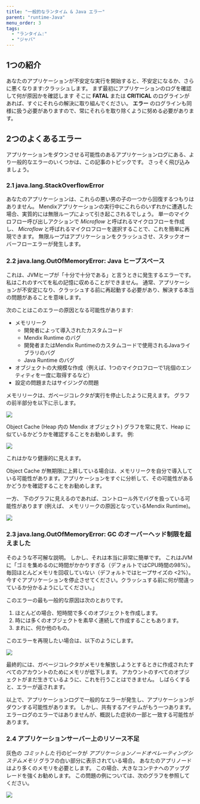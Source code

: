 ```yaml
---
title: "一般的なランタイム & Java エラー"
parent: "runtime-Java"
menu_order: 3
tags:
  - "ランタイム:"
  - "ジャバ"
---
```


## 1つの紹介

あなたのアプリケーションが不安定な実行を開始すると、不安定になるか、さらに悪くなります:クラッシュします。 まず最初にアプリケーションのログを確認して何が原因かを確認します そこに **FATAL** または **CRITICAL** のログラインがあれば、すぐにそれらの解決に取り組んでください。 **エラー** のログラインも同様に扱う必要がありますので、常にそれらを取り除くように努める必要があります。

## 2つのよくあるエラー
アプリケーションをダウンさせる可能性のあるアプリケーションログにある、より一般的なエラーのいくつかは、この記事のトピックです。 さっそく飛び込みましょう。

### 2.1 java.lang.StackOverflowError

あなたのアプリケーションは、これらの悪い男の子の一つから回復するつもりはありません。 Mendixアプリケーションの実行中にこれらのいずれかに遭遇した場合、実質的には無限ループによって引き起こされるでしょう。 単一のマイクロフロー呼び出しアクションで *Microflow* と呼ばれるマイクロフローを作成し、 *Microflow* と呼ばれるマイクロフローを選択することで、これを簡単に再現できます。 無限ループはアプリケーションをクラッシュさせ、スタックオーバーフローエラーが発生します。

### 2.2 java.lang.OutOfMemoryError: Java ヒープスペース

これは、JVMヒープが「十分で十分である」と言うときに発生するエラーです。 私はこれのすべてを私の記憶に収めることができません。 通常、アプリケーションが不安定になり、クラッシュする前に再起動する必要があり、解決する本当の問題があることを意味します。

次のことはこのエラーの原因となる可能性があります:

*   メモリリーク
    *   開発者によって導入されたカスタムコード
    *   Mendix Runtime のバグ
    *   開発者またはMendix Runtimeのカスタムコードで使用されるJavaライブラリのバグ
    *   Java Runtime のバグ
*   オブジェクトの大規模な作成（例えば、1つのマイクロフローで1兆個のエンティティを一度に取得するなど）
*   設定の問題またはサイジングの問題

メモリリークは、ガベージコレクタが実行を停止したように見えます。 グラフの前半部分を以下に示します。

![](attachments/mendix-runtime-java-errors/2.jpg)

Object Cache (Heap 内の Mendix オブジェクト) グラフを常に見て、Heap に似ているかどうかを確認することをお勧めします。 例:

![](attachments/mendix-runtime-java-errors/3.jpg)

これはかなり健康的に見えます。

Object Cache が無期限に上昇している場合は、メモリリークを自分で導入している可能性があります。アプリケーションをすぐに分析して、その可能性があるかどうかを確認することをお勧めします。

一方、 下のグラフに見えるのであれば、コントロール外でバグを扱っている可能性があります (例えば、 メモリリークの原因となっているMendix Runtime)。

![](attachments/mendix-runtime-java-errors/4.jpg)

### 2.3 java.lang.OutOfMemoryError: GC のオーバーヘッド制限を超えました

そのような不可解な説明。 しかし、それは本当に非常に簡単です。 これはJVMに「ゴミを集めるのに時間がかかりすぎる（デフォルトではCPU時間の98%）。毎回ほとんどメモリを回収していない（デフォルトではヒープサイズの <2%）。 今すぐアプリケーションを停止させてください。クラッシュする前に何が間違っているか分かるようにしてください。」

このエラーの最も一般的な原因は次のとおりです。

1.  ほとんどの場合、短時間で多くのオブジェクトを作成します。
2.  時には多くのオブジェクトを素早く連続して作成することもあります。
3.  まれに、何か他のもの。

このエラーを再現したい場合は、以下のようにします。

![](attachments/mendix-runtime-java-errors/common-errors.png)

最終的には、ガベージコレクタがメモリを解放しようとするときに作成されたすべてのアカウントのためにメモリが低下します。 アカウントのすべてのオブジェクトがまだ生きているように、これを行うことはできません。 しばらくすると、エラーが返されます。

以上で、アプリケーションログで一般的なエラーが発生し、アプリケーションがダウンする可能性があります。 しかし、共有するアイテムがもう一つあります。 エラーログのエラーではありませんが、概説した症状の一部と一致する可能性があります。

### 2.4 アプリケーションサーバー上のリソース不足

灰色の *コミットした* 行のピークが *アプリケーションノードオペレーティングシステムメモリ* グラフの白い部分に表示されている場合。 あなたのアプリノードはより多くのメモリを必要とします。 この場合、大きなコンテナへのアップグレードを強くお勧めします。 この問題の例については、次のグラフを参照してください。

![](attachments/mendix-runtime-java-errors/6.jpg)

